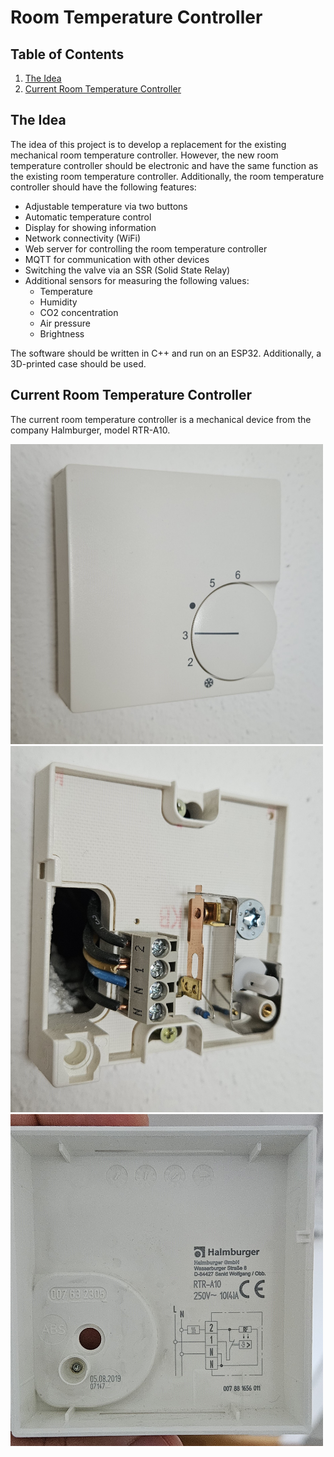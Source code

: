 # Room Temperature Controller

## Table of Contents
1. [The Idea](#the-idea)
2. [Current Room Temperature Controller](#current-room-temperature-controller)

## The Idea

The idea of this project is to develop a replacement for the existing mechanical room temperature controller. 
However, the new room temperature controller should be electronic and have the same function as the existing room temperature controller.
Additionally, the room temperature controller should have the following features:
- Adjustable temperature via two buttons
- Automatic temperature control
- Display for showing information
- Network connectivity (WiFi)
- Web server for controlling the room temperature controller
- MQTT for communication with other devices
- Switching the valve via an SSR (Solid State Relay)
- Additional sensors for measuring the following values:
  - Temperature
  - Humidity
  - CO2 concentration
  - Air pressure
  - Brightness

The software should be written in C++ and run on an ESP32. Additionally, a 3D-printed case should be used.

## Current Room Temperature Controller

The current room temperature controller is a mechanical device from the company Halmburger, model RTR-A10.

<img src="assets\20241003_120139.jpg" alt="alt text" width="500" style="height: auto;">

<img src="assets\20241003_115052.jpg" alt="alt text" width="500" style="height: auto;">

<img src="assets\20241003_115109.jpg" alt="alt text" width="500" style="height: auto;">